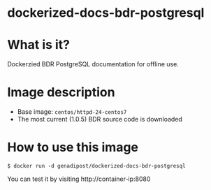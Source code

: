 # dockerized-docs-bdr-postgresql

# What is it? #
Dockerzied BDR PostgreSQL documentation for offline use.

# Image description #
- Base image: `centos/httpd-24-centos7`
- The most current (1.0.5) BDR source code is downloaded 

# How to use this image #

```console
$ docker run -d genadipost/dockerized-docs-bdr-postgresql
```

You can test it by visiting http://container-ip:8080
